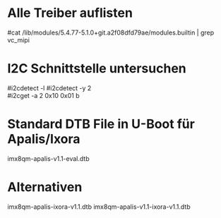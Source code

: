 # Alle Treiber auflisten
#cat /lib/modules/5.4.77-5.1.0+git.a2f08dfd79ae/modules.builtin | grep vc_mipi

# I2C Schnittstelle untersuchen
#i2cdetect -l
#i2cdetect -y 2  
#i2cget -a 2 0x10 0x01 b


# Standard DTB File in U-Boot für Apalis/Ixora
imx8qm-apalis-v1.1-eval.dtb
# Alternativen
imx8qm-apalis-ixora-v1.1.dtb
imx8qm-apalis-v1.1-ixora-v1.1.dtb
